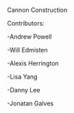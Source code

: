 Cannon Construction

Contributors:

-Andrew Powell

-Will Edmisten

-Alexis Herrington

-Lisa Yang

-Danny Lee

-Jonatan Galves

